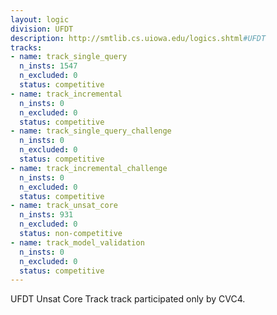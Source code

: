 ```yaml
---
layout: logic
division: UFDT
description: http://smtlib.cs.uiowa.edu/logics.shtml#UFDT
tracks:
- name: track_single_query
  n_insts: 1547
  n_excluded: 0
  status: competitive
- name: track_incremental
  n_insts: 0
  n_excluded: 0
  status: competitive
- name: track_single_query_challenge
  n_insts: 0
  n_excluded: 0
  status: competitive
- name: track_incremental_challenge
  n_insts: 0
  n_excluded: 0
  status: competitive
- name: track_unsat_core
  n_insts: 931
  n_excluded: 0
  status: non-competitive
- name: track_model_validation
  n_insts: 0
  n_excluded: 0
  status: competitive
---
```

UFDT Unsat Core Track track participated only by CVC4.
